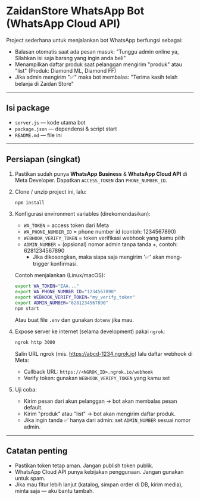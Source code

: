 # ZaidanStore WhatsApp Bot (WhatsApp Cloud API)

Project sederhana untuk menjalankan bot WhatsApp berfungsi sebagai:
- Balasan otomatis saat ada pesan masuk:
  "Tunggu admin online ya, Silahkan isi saja barang yang ingin anda beli"
- Menampilkan daftar produk saat pelanggan mengirim "produk" atau "list"
  (Produk: Diamond ML, Diamond FF)
- Jika admin mengirim "✅" maka bot membalas:
  "Terima kasih telah belanja di Zaidan Store"

---

## Isi package
- `server.js` — kode utama bot
- `package.json` — dependensi & script start
- `README.md` — file ini

---

## Persiapan (singkat)
1. Pastikan sudah punya **WhatsApp Business** & **WhatsApp Cloud API** di Meta Developer.
   Dapatkan `ACCESS_TOKEN` dan `PHONE_NUMBER_ID`.
2. Clone / unzip project ini, lalu:
   ```bash
   npm install
   ```
3. Konfigurasi environment variables (direkomendasikan):
   - `WA_TOKEN` = access token dari Meta
   - `WA_PHONE_NUMBER_ID` = phone number id (contoh: 1234567890)
   - `WEBHOOK_VERIFY_TOKEN` = token verifikasi webhook yang kamu pilih
   - `ADMIN_NUMBER` = (opsional) nomor admin tanpa tanda +, contoh: 6281234567890
     - Jika dikosongkan, maka siapa saja mengirim '✅' akan meng-trigger konfirmasi.

   Contoh menjalankan (Linux/macOS):
   ```bash
   export WA_TOKEN="EAA..."
   export WA_PHONE_NUMBER_ID="1234567890"
   export WEBHOOK_VERIFY_TOKEN="my_verify_token"
   export ADMIN_NUMBER="6281234567890"
   npm start
   ```
   Atau buat file `.env` dan gunakan `dotenv` jika mau.

4. Expose server ke internet (selama development) pakai `ngrok`:
   ```bash
   ngrok http 3000
   ```
   Salin URL ngrok (mis. https://abcd-1234.ngrok.io) lalu daftar webhook di Meta:
   - Callback URL: `https://<NGROK_ID>.ngrok.io/webhook`
   - Verify token: gunakan `WEBHOOK_VERIFY_TOKEN` yang kamu set

5. Uji coba:
   - Kirim pesan dari akun pelanggan -> bot akan membalas pesan default.
   - Kirim "produk" atau "list" -> bot akan mengirim daftar produk.
   - Jika ingin tanda ✅ hanya dari admin: set `ADMIN_NUMBER` sesuai nomor admin.

---

## Catatan penting
- Pastikan token tetap aman. Jangan publish token publik.
- WhatsApp Cloud API punya kebijakan penggunaan. Jangan gunakan untuk spam.
- Jika mau fitur lebih lanjut (katalog, simpan order di DB, kirim media), minta saja — aku bantu tambah.

